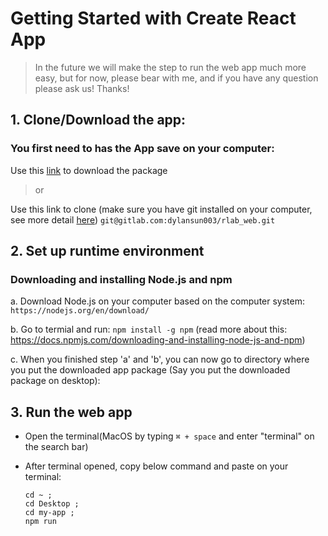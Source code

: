 # Getting Started with Create React App 

> In the future we will make the step to run the web app much more easy, but for now, please bear with me, and if you have any question please ask us! Thanks!

## 1. Clone/Download the app:
	
### You first need to has the App save on your computer:
	
Use this [link](https://gitlab.com/dylansun003/rlab_web/-/archive/main/rlab_web-main.zip) to download the package

> or 

Use this link to clone (make sure you have git installed on your computer, see more detail [here](https://git-scm.com/downloads)) ```git@gitlab.com:dylansun003/rlab_web.git```
	
## 2. Set up runtime environment

### Downloading and installing Node.js and npm 

a. Download Node.js on your computer based on the computer system: 
```https://nodejs.org/en/download/```

b. Go to termial and run:
```npm install -g npm```
(read more about this: https://docs.npmjs.com/downloading-and-installing-node-js-and-npm)

c. When you finished step 'a' and 'b', you can now go to directory where you put the downloaded app package (Say you put the downloaded package on desktop): 

## 3. Run the web app

* Open the terminal(MacOS by typing ```⌘ + space``` and enter "terminal" on the search bar)
* After terminal opened, copy below command and paste on your terminal:
 
	```
	cd ~ ; 
	cd Desktop ; 
	cd my-app ; 
	npm run
	```
